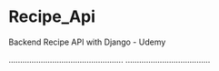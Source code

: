 # Recipe_Api
Backend Recipe API with Django - Udemy


..................................................
.....................................